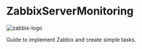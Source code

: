 # ZabbixServerMonitoring

![zabbix-logo](https://github.com/user-attachments/assets/37f456aa-0998-4b19-90ba-e33f90afe3e1)

Guide to implement Zabbix and create simple tasks.

